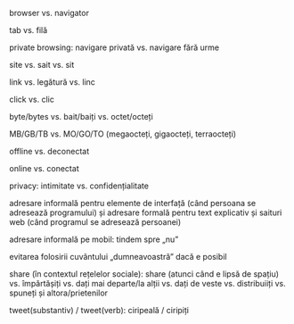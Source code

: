 browser vs. navigator

tab vs. filă

private browsing: navigare privată vs. navigare fără urme

site vs. sait vs. sit

link vs. legătură vs. linc

click vs. clic

byte/bytes vs. bait/baiți vs. octet/octeți

MB/GB/TB vs. MO/GO/TO (megaocteți, gigaocteți, terraocteți)

offline vs. deconectat

online vs. conectat

privacy: intimitate vs. confidențialitate

adresare informală pentru elemente de interfață (când persoana se adresează programului) și adresare formală pentru text explicativ și saituri web (când programul se adresează persoanei)

adresare informală pe mobil: tindem spre „nu”

evitarea folosirii cuvântului „dumneavoastră” dacă e posibil

share (în contextul rețelelor sociale): share (atunci când e lipsă de spațiu) vs. împărtășiți vs. dați mai departe/la alții vs. dați de veste vs. distribuiiți vs. spuneți și altora/prietenilor

tweet(substantiv) / tweet(verb): ciripeală / ciripiți
